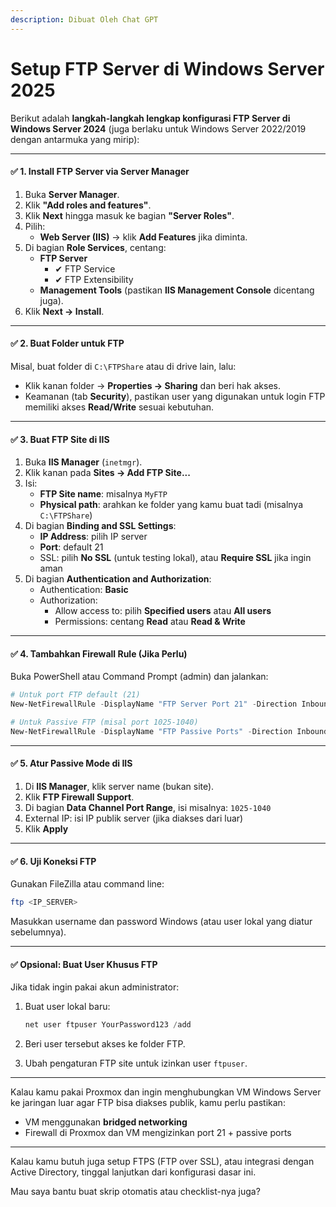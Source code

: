 ```yaml
---
description: Dibuat Oleh Chat GPT
---
```


# Setup FTP Server di Windows Server 2025

Berikut adalah **langkah-langkah lengkap konfigurasi FTP Server di Windows Server 2024** (juga berlaku untuk Windows Server 2022/2019 dengan antarmuka yang mirip):

***

#### ✅ **1. Install FTP Server via Server Manager**

1. Buka **Server Manager**.
2. Klik **"Add roles and features"**.
3. Klik **Next** hingga masuk ke bagian **"Server Roles"**.
4. Pilih:
   * **Web Server (IIS)** → klik **Add Features** jika diminta.
5. Di bagian **Role Services**, centang:
   * **FTP Server**
     * ✔ FTP Service
     * ✔ FTP Extensibility
   * **Management Tools** (pastikan **IIS Management Console** dicentang juga).
6. Klik **Next → Install**.

***

#### ✅ **2. Buat Folder untuk FTP**

Misal, buat folder di `C:\FTPShare` atau di drive lain, lalu:

* Klik kanan folder → **Properties → Sharing** dan beri hak akses.
* Keamanan (tab **Security**), pastikan user yang digunakan untuk login FTP memiliki akses **Read/Write** sesuai kebutuhan.

***

#### ✅ **3. Buat FTP Site di IIS**

1. Buka **IIS Manager** (`inetmgr`).
2. Klik kanan pada **Sites → Add FTP Site...**
3. Isi:
   * **FTP Site name**: misalnya `MyFTP`
   * **Physical path**: arahkan ke folder yang kamu buat tadi (misalnya `C:\FTPShare`)
4. Di bagian **Binding and SSL Settings**:
   * **IP Address**: pilih IP server
   * **Port**: default 21
   * SSL: pilih **No SSL** (untuk testing lokal), atau **Require SSL** jika ingin aman
5. Di bagian **Authentication and Authorization**:
   * Authentication: **Basic**
   * Authorization:
     * Allow access to: pilih **Specified users** atau **All users**
     * Permissions: centang **Read** atau **Read & Write**

***

#### ✅ **4. Tambahkan Firewall Rule (Jika Perlu)**

Buka PowerShell atau Command Prompt (admin) dan jalankan:

```powershell
# Untuk port FTP default (21)
New-NetFirewallRule -DisplayName "FTP Server Port 21" -Direction Inbound -Protocol TCP -LocalPort 21 -Action Allow

# Untuk Passive FTP (misal port 1025-1040)
New-NetFirewallRule -DisplayName "FTP Passive Ports" -Direction Inbound -Protocol TCP -LocalPort 1025-1040 -Action Allow
```

***

#### ✅ **5. Atur Passive Mode di IIS**

1. Di **IIS Manager**, klik server name (bukan site).
2. Klik **FTP Firewall Support**.
3. Di bagian **Data Channel Port Range**, isi misalnya: `1025-1040`
4. External IP: isi IP publik server (jika diakses dari luar)
5. Klik **Apply**

***

#### ✅ **6. Uji Koneksi FTP**

Gunakan FileZilla atau command line:

```bash
ftp <IP_SERVER>
```

Masukkan username dan password Windows (atau user lokal yang diatur sebelumnya).

***

#### ✅ Opsional: Buat User Khusus FTP

Jika tidak ingin pakai akun administrator:

1.  Buat user lokal baru:

    ```powershell
    net user ftpuser YourPassword123 /add
    ```
2. Beri user tersebut akses ke folder FTP.
3. Ubah pengaturan FTP site untuk izinkan user `ftpuser`.

***

Kalau kamu pakai Proxmox dan ingin menghubungkan VM Windows Server ke jaringan luar agar FTP bisa diakses publik, kamu perlu pastikan:

* VM menggunakan **bridged networking**
* Firewall di Proxmox dan VM mengizinkan port 21 + passive ports

***

Kalau kamu butuh juga setup FTPS (FTP over SSL), atau integrasi dengan Active Directory, tinggal lanjutkan dari konfigurasi dasar ini.

Mau saya bantu buat skrip otomatis atau checklist-nya juga?
